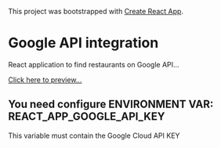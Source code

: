 This project was bootstrapped with [Create React App](https://github.com/facebook/create-react-app).

# Google API integration
React application to find restaurants on Google API...

<a href="https://restaurant-finder-paulo-cezario.netlify.app/"> Click here to preview...</a>

## You need configure ENVIRONMENT VAR: REACT_APP_GOOGLE_API_KEY
This variable must contain the Google Cloud API KEY

